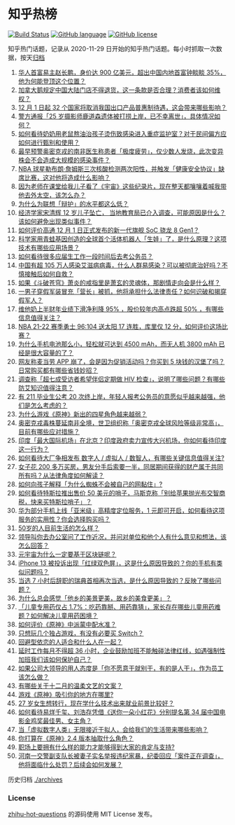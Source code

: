 # 知乎热榜
[![Build Status](https://github.com/ToWeLong/zhihu-hot-questions/workflows/CI/badge.svg)](https://github.com/ToWeLong/zhihu-hot-questions/actions)
[![GitHub language](https://img.shields.io/badge/language-golang-orange.svg)](https://golang.org/)
[![GitHub license](https://img.shields.io/github/license/ToWeLong/zhihu-hot-questions)](https://github.com/ToWeLong/zhihu-hot-questions/blob/main/LICENSE)

知乎热门话题，记录从 2020-11-29 日开始的知乎热门话题。每小时抓取一次数据，按天[归档](./archives)

<!-- BEGIN -->

1. [华人首富易主赵长鹏，身价达 900 亿美元，超出中国内地首富钟睒睒 35%，他为何能登顶这个位置？](https://www.zhihu.com/question/502758941)
1. [加拿大鹅规定中国大陆门店不得退货，这一条款是否合理？消费者该如何维权？](https://www.zhihu.com/question/502775674)
1. [12 月 1 日起 32 个国家将取消我国出口产品普惠制待遇，这会带来哪些影响？](https://www.zhihu.com/question/502710767)
1. [警方通报「25 岁摄影师鹿道森遗体被打捞上岸，已不幸离世」，具体情况如何？](https://www.zhihu.com/question/502856388)
1. [如何看待奶奶用老鼠熬油治孩子烫伤致感染进入重症监护室？对于民间偏方应如何进行甄别和使用？](https://www.zhihu.com/question/502568851)
1. [最早预警奥密克戎的南非医生称患者「极度疲劳」，仅少数人发烧，此次变异株会不会造成大规模的感染事件？](https://www.zhihu.com/question/502492286)
1. [NBA 球星勒布朗·詹姆斯三次核酸检测两次阳性，并触发「健康安全协议」缺席比赛，这对他将造成什么影响？](https://www.zhihu.com/question/502822341)
1. [因为老师在课堂给我儿子看了《宇宙》这些纪录片，现在整天都嚷嚷着喊我带他去外太空，该怎么办？](https://www.zhihu.com/question/502487615)
1. [为什么为联想「辩护」的水平都这么低？](https://www.zhihu.com/question/502321894)
1. [经济学家宋清辉 12 岁儿子坠亡， 当地教育局已介入调查，可能原因是什么？该如何避免出现类似事件？](https://www.zhihu.com/question/502735372)
1. [如何评价高通 12 月 1 日正式发布的新一代旗舰 SoC 骁龙 8 Gen1？](https://www.zhihu.com/question/502813763)
1. [科学家用青蛙基因创造的全球首个活体机器人「生娃」了，是什么原理？这项技术有哪些应用场景？](https://www.zhihu.com/question/502665186)
1. [如何看待很多应届生工作一段时间后去考公务员？](https://www.zhihu.com/question/492348505)
1. [中国有超 105 万人感染艾滋病病毒，什么人群易感染？可以被彻底治好吗？不慎接触后如何自救？](https://www.zhihu.com/question/502814534)
1. [如果《斗破苍穹》萧炎的戒指里是萧玄的灵魂体，那剧情走向会是什么样？](https://www.zhihu.com/question/502354639)
1. [一男子穿假军装冒充「营长」被抓，他将承担什么法律责任？如何识破和揭穿假军人？](https://www.zhihu.com/question/502622540)
1. [维他奶上半财年业绩下滑净利降 95% ，股价较年内高点跌超 50% ，有哪些信息值得关注？](https://www.zhihu.com/question/501543712)
1. [NBA 21-22 赛季勇士 96:104 送太阳 17 连胜，库里仅 12 分，如何评价这场比赛？](https://www.zhihu.com/question/502851243)
1. [为什么手机电池那么小，轻松就可达到 4500 mAh，而无人机 3800 mAh 已经是很大容量的了？](https://www.zhihu.com/question/502277910)
1. [网友称麦当劳 APP 崩了，会是因为促销活动吗？你买到 5 块钱的汉堡了吗？日常购买都有哪些省钱妙招？](https://www.zhihu.com/question/502880754)
1. [调查称「超七成受访者希望伴侣定期做 HIV 检查」，说明了哪些问题？有哪些防艾知识值得注意？](https://www.zhihu.com/question/502571619)
1. [有 211 毕业生公考 20 次终上岸，年轻人报考公务员的意愿似乎越来越强，他们是怎么考虑的？](https://www.zhihu.com/question/502337433)
1. [为什么游戏《原神》新出的四星角色越来越弱？](https://www.zhihu.com/question/502411350)
1. [奥密克戎毒株蔓延南非全境，世卫组织称「奥密克戎全球风险等级非常高」，目前有哪些应对措施？](https://www.zhihu.com/question/502491923)
1. [印度「最大国际机场」在北京？印度政府卖力宣传大兴机场，你如何看待印度这一行为？](https://www.zhihu.com/question/501910667)
1. [如何看待大厂争相发布 数字人 / 虚拟人 / 数智人，有哪些关键信息值得关注?](https://www.zhihu.com/question/501230963)
1. [女子花 200 多万买房，男友分手后索要一半，同居期间获得的财产属于共同所有吗？从法律角度如何解读？](https://www.zhihu.com/question/502854992)
1. [如何向孩子解释「为什么蜘蛛不会被自己的网黏住」?](https://www.zhihu.com/question/499988574)
1. [如何看待特斯拉推出售价 50 美元的哨子，马斯克称「别给苹果抛光布交智商税，快来买特斯拉哨子」？](https://www.zhihu.com/question/502841725)
1. [华为部分手机上线「亚米级」高精度定位服务，1 元即可开启，如何看待这项服务的实用性？你会选择购买吗？](https://www.zhihu.com/question/502476974)
1. [50岁的人目前生活的怎么样？](https://www.zhihu.com/question/450008134)
1. [领导叫你去办公室问了工作近况，并问对单位和他个人有什么意见和想法，该怎么回答？](https://www.zhihu.com/question/492651865)
1. [元宇宙为什么一定要基于区块链呢？](https://www.zhihu.com/question/500616000)
1. [iPhone 13 被投诉出现「红绿双色屏」，这是什么原因导致的？你的手机有类似问题吗？](https://www.zhihu.com/question/502746507)
1. [当选 7 小时后辞职的瑞典首相再次当选，是什么原因导致的？反映了哪些问题？](https://www.zhihu.com/question/502534599)
1. [为什么总会感觉「他乡的美景更美，故乡的美食更美」？](https://www.zhihu.com/question/501734723)
1. [「儿童专用药仅占 1.7%：吃药靠掰、用药靠猜」，家长存在哪些儿童用药难题？如何解决儿童用药困境？](https://www.zhihu.com/question/501333503)
1. [如何评价《原神》中派蒙中配水准？](https://www.zhihu.com/question/421188039)
1. [只想玩几个独占游戏，有没有必要买 Switch？](https://www.zhihu.com/question/500906298)
1. [回避型依恋的人适合和什么人在一起？](https://www.zhihu.com/question/365927236)
1. [延时工作每月不得超 36 小时，企业鼓励加班不能触碰法律红线，如遇强制性加班我们该如何保护自己？](https://www.zhihu.com/question/500445319)
1. [如果公司大领导的用人态度是「你不愿意干就别干，有的是人干」，作为员工该怎么做？](https://www.zhihu.com/question/502391630)
1. [有哪些关于十二月的温柔文艺的文案？](https://www.zhihu.com/question/502344940)
1. [游戏《原神》吸引你的地方在哪里?](https://www.zhihu.com/question/499682589)
1. [27 岁女生想转行，现在学什么技术出来就业前景比较好？](https://www.zhihu.com/question/494582223)
1. [如何看待易烊千玺、刘浩存凭借《送你一朵小红花》分别提名第 34 届中国电影金鸡奖最佳男、女主角？](https://www.zhihu.com/question/502499370)
1. [当「虚拟数字人类」无限接近于拟人，会给我们的生活带来哪些影响？](https://www.zhihu.com/question/502686355)
1. [你打算在《原神》2.4 版本抽取什么角色？](https://www.zhihu.com/question/502177818)
1. [职场上要拥有什么样的能力才能够得到大家的肯定与支持?](https://www.zhihu.com/question/496700411)
1. [河南一交警副支队长被妻子实名举报违纪家暴，纪委回应「案件正在调查」，他将面临什么处罚？后续会如何发展？](https://www.zhihu.com/question/502492407)

<!-- END -->

历史归档 [./archives](./archives)


### License
[zhihu-hot-questions](https://github.com/towelong/zhihu-hot-questions) 的源码使用 MIT License 发布。